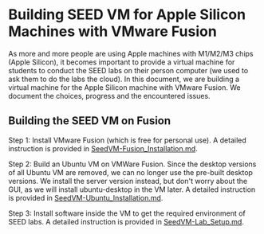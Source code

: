 # Building SEED VM for Apple Silicon Machines with VMware Fusion

As more and more people are using Apple machines with M1/M2/M3 chips (Apple Silicon), it becomes important to provide a virtual machine for students to conduct the SEED labs on their person computer (we used to ask them to do the labs the cloud). In this document, we are building 
a virtual machine for the Apple Silicon machine with VMware Fusion.  We document the choices, progress and the encountered issues.

## Building the SEED VM on Fusion

Step 1: Install VMware Fusion (which is free for personal use). A detailed instruction is provided in [SeedVM-Fusion_Installation.md](./seedvm-v2/SeedVM-Fusion_Installation.md).

Step 2: Build an Ubuntu VM on VMWare Fusion. 
Since the desktop versions of all Ubuntu VM are removed, we can no longer use the pre-built desktop versions. We install the server version instead, but don't worry about the GUI, as we will install ubuntu-desktop in the VM later. A detailed instruction is provided in [SeedVM-Ubuntu_Installation.md](./seedvm-v2/SeedVM-Ubuntu_Installation.md).

Step 3: Install software inside the VM to get the required environment of SEED labs. A detailed instruction is provided in [SeedVM-Lab_Setup.md](./seedvm-v2/SeedVM-Lab_Setup.md).
